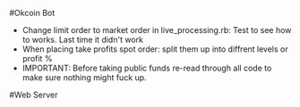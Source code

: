#Okcoin Bot
- Change limit order to market order in live_processing.rb: Test to see how to works. Last time it didn't work
- When placing take profits spot order: split them up into diffrent levels or profit %
- IMPORTANT: Before taking public funds re-read through all code to make sure nothing might fuck up.

#Web Server
